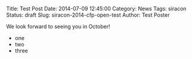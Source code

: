 Title: Test Post
Date: 2014-07-09 12:45:00
Category: News
Tags: siracon
Status: draft
Slug: siracon-2014-cfp-open-test
Author: Test Poster

We look forward to seeing you in October!

- one
- two
- three


